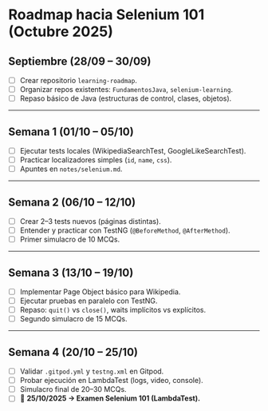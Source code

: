 # Roadmap hacia Selenium 101 (Octubre 2025)

## Septiembre (28/09 – 30/09)
- [ ] Crear repositorio `learning-roadmap`.
- [ ] Organizar repos existentes: `FundamentosJava`, `selenium-learning`.
- [ ] Repaso básico de Java (estructuras de control, clases, objetos).

---

## Semana 1 (01/10 – 05/10)
- [ ] Ejecutar tests locales (WikipediaSearchTest, GoogleLikeSearchTest).
- [ ] Practicar localizadores simples (`id`, `name`, `css`).
- [ ] Apuntes en `notes/selenium.md`.

---

## Semana 2 (06/10 – 12/10)
- [ ] Crear 2–3 tests nuevos (páginas distintas).
- [ ] Entender y practicar con TestNG (`@BeforeMethod`, `@AfterMethod`).
- [ ] Primer simulacro de 10 MCQs.

---

## Semana 3 (13/10 – 19/10)
- [ ] Implementar Page Object básico para Wikipedia.
- [ ] Ejecutar pruebas en paralelo con TestNG.
- [ ] Repaso: `quit()` vs `close()`, waits implícitos vs explícitos.
- [ ] Segundo simulacro de 15 MCQs.

---

## Semana 4 (20/10 – 25/10)
- [ ] Validar `.gitpod.yml` y `testng.xml` en Gitpod.
- [ ] Probar ejecución en LambdaTest (logs, video, console).
- [ ] Simulacro final de 20–30 MCQs.
- [ ] 📅 **25/10/2025 → Examen Selenium 101 (LambdaTest).**
